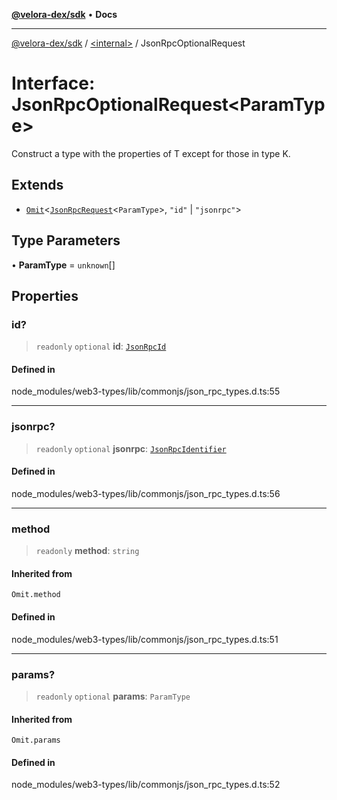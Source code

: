 [**@velora-dex/sdk**](../../README.md) • **Docs**

***

[@velora-dex/sdk](../../globals.md) / [\<internal\>](../README.md) / JsonRpcOptionalRequest

# Interface: JsonRpcOptionalRequest\<ParamType\>

Construct a type with the properties of T except for those in type K.

## Extends

- [`Omit`](../type-aliases/Omit.md)\<[`JsonRpcRequest`](JsonRpcRequest.md)\<`ParamType`\>, `"id"` \| `"jsonrpc"`\>

## Type Parameters

• **ParamType** = `unknown`[]

## Properties

### id?

> `readonly` `optional` **id**: [`JsonRpcId`](../type-aliases/JsonRpcId.md)

#### Defined in

node\_modules/web3-types/lib/commonjs/json\_rpc\_types.d.ts:55

***

### jsonrpc?

> `readonly` `optional` **jsonrpc**: [`JsonRpcIdentifier`](../namespaces/Users_alexeyshchur_Desktop_Repos_paraswap-sdk_node_modules_web3-types_lib_commonjs_index/type-aliases/JsonRpcIdentifier.md)

#### Defined in

node\_modules/web3-types/lib/commonjs/json\_rpc\_types.d.ts:56

***

### method

> `readonly` **method**: `string`

#### Inherited from

`Omit.method`

#### Defined in

node\_modules/web3-types/lib/commonjs/json\_rpc\_types.d.ts:51

***

### params?

> `readonly` `optional` **params**: `ParamType`

#### Inherited from

`Omit.params`

#### Defined in

node\_modules/web3-types/lib/commonjs/json\_rpc\_types.d.ts:52
